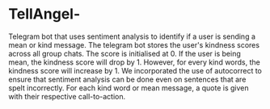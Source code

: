 # TellAngel-
Telegram bot that uses sentiment analysis to identify if a user is sending a mean or kind message. 
The telegram bot stores the user's kindness scores across all group chats. 
The score is initialised at 0.
If the user is being mean, the kindness score will drop by 1. However, for every kind words, the kindness score will increase by 1. 
We incorporated the use of autocorrect to ensure that sentiment analysis can be done even on sentences that are spelt incorrectly. 
For each kind word or mean message, a quote is given with their respective call-to-action. 
